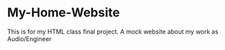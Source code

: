 # My-Home-Website
This is for my HTML class final project. A mock website about my work as Audio/Engineer
